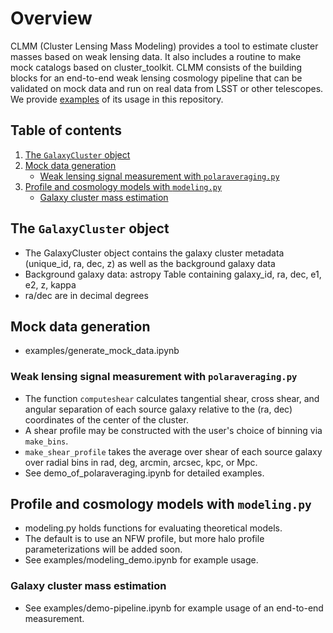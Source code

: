 # Overview
CLMM (Cluster Lensing Mass Modeling) provides a tool to estimate cluster masses based on weak lensing data.
It also includes a routine to make mock catalogs based on cluster_toolkit.
CLMM consists of the building blocks for an end-to-end weak lensing cosmology pipeline that can be validated on mock data and run on real data from LSST or other telescopes.
We provide [examples](https://github.com/LSSTDESC/CLMM/tree/master/examples) of its usage in this repository.

## Table of contents
1. [The `GalaxyCluster` object](#the_galaxycluster_object)
2. [Mock data generation](#mock_data_generation)
    * [Weak lensing signal measurement with `polaraveraging.py`](#weak_lensing_signal_measurement_with_polaraveraging)
3. [Profile and cosmology models with `modeling.py`](#profile_and_cosmology_models_with_modeling)
    * [Galaxy cluster mass estimation](#galaxy_cluster_mass_estimation)


## The `GalaxyCluster` object <a name="the_galaxycluster_object"></a>

  * The GalaxyCluster object contains the galaxy cluster metadata (unique_id, ra, dec, z) as well as the background galaxy data
  * Background galaxy data: astropy Table containing galaxy_id, ra, dec, e1, e2, z, kappa
  * ra/dec are in decimal degrees

## Mock data generation <a name="mock_data_generation"></a>
  * examples/generate_mock_data.ipynb

### Weak lensing signal measurement with `polaraveraging.py` <a name="weak_lensing_signal_measurement_with_polaraveraging"></a>

  * The function `computeshear` calculates tangential shear, cross shear, and angular separation of each source galaxy relative to the (ra, dec) coordinates of the center of the cluster.
  * A shear profile may be constructed with the user's choice of binning via `make_bins`.
  * `make_shear_profile` takes the average over shear of each source galaxy over radial bins in rad, deg, arcmin, arcsec, kpc, or Mpc.
  * See demo_of_polaraveraging.ipynb for detailed examples.

## Profile and cosmology models with `modeling.py` <a name="profile_and_cosmology_models_with_modeling"></a>

  * modeling.py holds functions for evaluating theoretical models.
  * The default is to use an NFW profile, but more halo profile parameterizations will be added soon.
  * See examples/modeling_demo.ipynb for example usage.

### Galaxy cluster mass estimation <a name="galaxy_cluster_mass_estimation"></a>
  * See examples/demo-pipeline.ipynb for example usage of an end-to-end measurement.
